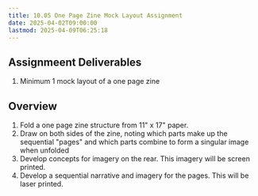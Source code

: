 ```yaml
---
title: 10.05 One Page Zine Mock Layout Assignment
date: 2025-04-02T09:00:00
lastmod: 2025-04-09T06:25:18
---
```


## Assignmeent Deliverables

1. Minimum 1 mock layout of a one page zine

## Overview

1. Fold a one page zine structure from 11" x 17" paper.
2. Draw on both sides of the zine, noting which parts make up the sequential "pages" and which parts combine to form a singular image when unfolded
3. Develop concepts for imagery on the rear. This imagery will be screen printed.
4. Develop a sequential narrative and imagery for the pages. This will be laser printed.
